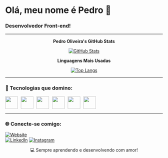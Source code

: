# Olá, meu nome é Pedro 👋

### Desenvolvedor Front-end!

---

<div align="center">
  
**Pedro Oliveira's GitHub Stats**

[![GitHub Stats](https://github-readme-stats.vercel.app/api?username=nuukeyt&show_icons=true&theme=radical)](https://github.com/nuukeyt)

**Linguagens Mais Usadas**

[![Top Langs](https://github-readme-stats.vercel.app/api/top-langs/?username=nuukeyt&layout=compact&theme=radical)](https://github.com/nuukeyt)

</div>

---

### 🧠 Tecnologias que domino:

<div style="display: flex; gap: 10px;">
  <img src="https://cdn.jsdelivr.net/gh/devicons/devicon/icons/java/java-original.svg" width="40px"/>
  <img src="https://cdn.jsdelivr.net/gh/devicons/devicon/icons/python/python-original.svg" width="40px"/>
  <img src="https://cdn.jsdelivr.net/gh/devicons/devicon/icons/django/django-plain.svg" width="40px"/>
  <img src="https://cdn.jsdelivr.net/gh/devicons/devicon/icons/html5/html5-original.svg" width="40px"/>
  <img src="https://cdn.jsdelivr.net/gh/devicons/devicon/icons/css3/css3-original.svg" width="40px"/>
  <img src="https://cdn.jsdelivr.net/gh/devicons/devicon/icons/javascript/javascript-original.svg" width="40px"/>
</div>

---

### 🌐 Conecte-se comigo:

[![Website](https://img.shields.io/badge/Website-000?style=for-the-badge&logo=About.me&logoColor=white)](https://nuukeyt.netlify.app/)  
[![LinkedIn](https://img.shields.io/badge/LinkedIn-0077B5?style=for-the-badge&logo=linkedin&logoColor=white)](https://www.linkedin.com/in/pedro-barbosa-820901249)
[![Instagram](https://img.shields.io/badge/Instagram-E4405F?style=for-the-badge&logo=instagram&logoColor=white)](https://www.instagram.com/pedro.code034)



<p align="center">💻 Sempre aprendendo e desenvolvendo com amor!</p>
